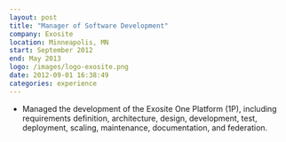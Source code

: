 ```yaml
---
layout: post
title: "Manager of Software Development"
company: Exosite
location: Minneapolis, MN
start: September 2012
end: May 2013
logo: /images/logo-exosite.png
date: 2012-09-01 16:38:49
categories: experience
---
```


* Managed the development of the Exosite One Platform (1P), including requirements definition, architecture, design, development, test, deployment, scaling, maintenance, documentation, and federation.

